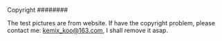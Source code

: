 Copyright
########

The test pictures are from website.
If have the copyright problem, please contact me: kemix_koo@163.com,
I shall remove it asap.

